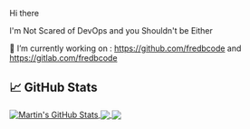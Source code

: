 Hi there

I'm Not Scared of DevOps and you Shouldn't be Either

🔭 I’m currently working on : https://github.com/fredbcode and https://gitlab.com/fredbcode



## &#x1f4c8; GitHub Stats

<a href="https://github.com/fredbcode/fredbcode">
  <img align="center" src="https://github-readme-stats.vercel.app/api?username=fredbcode&show_icons=true&line_height=27&count_private=true&title_color=ffffff&text_color=c9cacc&icon_color=2bbc8a&bg_color=1d1f21" alt="Martin's GitHub Stats" />
</a>
<a href="https://github.com/e2guardian/e2guardian">
  <img align="center" src="https://github-readme-stats.vercel.app/api/pin/?username=e2guardian&repo=e2guardian&title_color=ffffff&text_color=c9cacc&icon_color=2bbc8a&bg_color=1d1f21" />
</a>
<a href="https://github.com/fredbcode/fredbcode">
  <img align="center" src="https://github-readme-stats.vercel.app/api/top-langs/?username=fredbcode&hide=java,ruby,html&title_color=ffffff&text_color=c9cacc&icon_color=2bbc8a&bg_color=1d1f21" />
</a>
